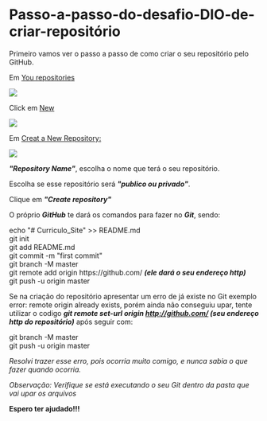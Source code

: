 # Passo-a-passo-do-desafio-DIO-de-criar-repositório
Primeiro vamos ver o passo a passo de como criar o seu repositório pelo GitHub.<p>
  Em <a href="https://uploaddeimagens.com.br/images/003/582/200/full/You_repositories.jpg?1639229471">You repositories</a><p><img src="https://uploaddeimagens.com.br/images/003/582/200/full/You_repositories.jpg?1639229471"> <div>Click em <a href="https://uploaddeimagens.com.br/images/003/582/196/full/New.jpg?1639229019">New</a><p><p><img src="https://uploaddeimagens.com.br/images/003/582/196/full/New.jpg?1639229019"><p>
    Em <a href="https://uploaddeimagens.com.br/images/003/636/449/original/repository.jpg?1642540574">Creat a New Repository:</a><p><img src="https://uploaddeimagens.com.br/images/003/636/449/original/repository.jpg?1642540574"><p> ***"Repository Name"***, escolha o nome que terá o seu repositório.<p>
Escolha se esse repositório será ***"publico ou privado"***.<p>
  Clique em ***"Create repository"***<p>
    O próprio <b><i>GitHub</b></i> te dará os comandos para fazer no <b><i>Git</b></i>, sendo:
<div>echo "# Curriculo_Site" >> README.md
<div>git init
<div>git add README.md
<div>git commit -m "first commit"
<div>git branch -M master
  <div>git remote add origin https://github.com/ <b><i>(ele dará o seu endereço http)</b></i>
<div>git push -u origin master <p>
  
  Se na criação do repositório apresentar um erro de já existe no Git exemplo error: remote origin already exists, porém ainda não conseguiu upar, tente utilizar o codigo <b><i>git remote set-url origin http://github.com/ (seu endereço http do repositório)</b></i> após seguir com:
<div>git branch -M master
<div>git push -u origin master
  
  <p><i>Resolvi trazer esse erro, pois ocorria muito comigo, e nunca sabia o que fazer quando ocorria.</i>
  <p>
    <i> Observação: Verifique se está executando o seu Git dentro da pasta que vai upar os arquivos</i>
    <p>
    <b> Espero ter ajudado!!!
  
  
  
  
